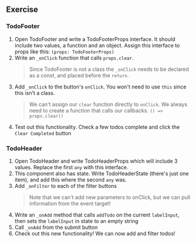 ## Exercise

### TodoFooter

1. Open TodoFooter and write a TodoFooterProps interface. It should include two values, a function and an object. Assign this interface to props like this: `(props: TodoFooterProps)`
2. Write an `_onClick` function that calls `props.clear`.
   > Since TodoFooter is not a class the `_onClick` needs to be declared as a const, and placed before the `return`.
3. Add `_onClick` to the button's `onClick`. You won't need to use `this` since this isn't a class.
   > We can't assign our `clear` function directly to `onClick`. We always need to create a function that calls our callbacks. `() => props.clear()`
4. Test out this functionality. Check a few todos complete and click the `Clear Completed` button

### TodoHeader

1. Open TodoHeader and write TodoHeaderProps which will include 3 values. Replace the first `any` with this interface.
2. This component also has state. Write TodoHeaderState (there's just one item), and add this where the second `any` was.
3. Add `_onFilter` to each of the filter buttons
   > Note that we can't add new parameters to onClick, but we can pull information from the event target!
4. Write an `_onAdd` method that calls `addTodo` on the current `labelInput`, then sets the `labelInput` in state to an empty string
5. Call `_onAdd` from the submit button
6. Check out this new functionality! We can now add and filter todos!
